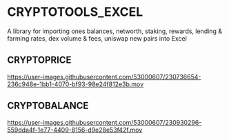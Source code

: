 # CRYPTOTOOLS_EXCEL
A library for importing ones balances, networth, staking, rewards, lending &amp; farming rates, dex volume &amp; fees, uniswap new pairs into Excel
## CRYPTOPRICE
https://user-images.githubusercontent.com/53000607/230736654-236c948e-1bb1-4070-bf93-98e24f812e3b.mov
## CRYPTOBALANCE
https://user-images.githubusercontent.com/53000607/230930296-559dda4f-1e77-4409-8156-d9e28e53f42f.mov

